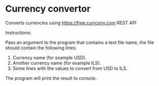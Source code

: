 # Currency convertor

Converts currencies using https://free.currconv.com REST API

Instructions:

Pass an argument to the program that contains a text file name, the file should contain the following lines:
1. Currency name (for example USD).
2. Another currency name (for example ILS).
3. Some lines with the values to convert from USD to ILS.

The program will print the result to console.
